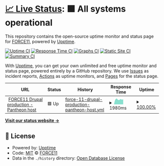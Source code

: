 # [📈 Live Status](https://force11.github.io/uptime): <!--live status--> **🟩 All systems operational**

This repository contains the open-source uptime monitor and status page for [FORCE11](http://www.force11.org/), powered by [Upptime](https://github.com/upptime/upptime).

[![Uptime CI](https://github.com/force11/uptime/workflows/Uptime%20CI/badge.svg)](https://github.com/force11/uptime/actions?query=workflow%3A%22Uptime+CI%22)
[![Response Time CI](https://github.com/force11/uptime/workflows/Response%20Time%20CI/badge.svg)](https://github.com/force11/uptime/actions?query=workflow%3A%22Response+Time+CI%22)
[![Graphs CI](https://github.com/force11/uptime/workflows/Graphs%20CI/badge.svg)](https://github.com/force11/uptime/actions?query=workflow%3A%22Graphs+CI%22)
[![Static Site CI](https://github.com/force11/uptime/workflows/Static%20Site%20CI/badge.svg)](https://github.com/force11/uptime/actions?query=workflow%3A%22Static+Site+CI%22)
[![Summary CI](https://github.com/force11/uptime/workflows/Summary%20CI/badge.svg)](https://github.com/force11/uptime/actions?query=workflow%3A%22Summary+CI%22)

With [Upptime](https://upptime.js.org), you can get your own unlimited and free uptime monitor and status page, powered entirely by a GitHub repository. We use [Issues](https://github.com/force11/uptime/issues) as incident reports, [Actions](https://github.com/force11/uptime/actions) as uptime monitors, and [Pages](https://force11.github.io/uptime) for the status page.

<!--start: status pages-->
<!-- This summary is generated by Upptime (https://github.com/upptime/upptime) -->
<!-- Do not edit this manually, your changes will be overwritten -->
<!-- prettier-ignore -->
| URL | Status | History | Response Time | Uptime |
| --- | ------ | ------- | ------------- | ------ |
| <img alt="" src="https://favicons.githubusercontent.com/force11.org" height="13"> [FORCE11 Drupal production - Pantheon host](https://force11.org/) | 🟩 Up | [force-11-drupal-production-pantheon-host.yml](https://github.com/force11/uptime/commits/HEAD/history/force-11-drupal-production-pantheon-host.yml) | <details><summary><img alt="Response time graph" src="./graphs/force-11-drupal-production-pantheon-host/response-time-week.png" height="20"> 1980ms</summary><br><a href="https://force11.github.io/uptime/history/force-11-drupal-production-pantheon-host"><img alt="Response time 1960" src="https://img.shields.io/endpoint?url=https%3A%2F%2Fraw.githubusercontent.com%2Fforce11%2Fuptime%2FHEAD%2Fapi%2Fforce-11-drupal-production-pantheon-host%2Fresponse-time.json"></a><br><a href="https://force11.github.io/uptime/history/force-11-drupal-production-pantheon-host"><img alt="24-hour response time 2046" src="https://img.shields.io/endpoint?url=https%3A%2F%2Fraw.githubusercontent.com%2Fforce11%2Fuptime%2FHEAD%2Fapi%2Fforce-11-drupal-production-pantheon-host%2Fresponse-time-day.json"></a><br><a href="https://force11.github.io/uptime/history/force-11-drupal-production-pantheon-host"><img alt="7-day response time 1980" src="https://img.shields.io/endpoint?url=https%3A%2F%2Fraw.githubusercontent.com%2Fforce11%2Fuptime%2FHEAD%2Fapi%2Fforce-11-drupal-production-pantheon-host%2Fresponse-time-week.json"></a><br><a href="https://force11.github.io/uptime/history/force-11-drupal-production-pantheon-host"><img alt="30-day response time 1960" src="https://img.shields.io/endpoint?url=https%3A%2F%2Fraw.githubusercontent.com%2Fforce11%2Fuptime%2FHEAD%2Fapi%2Fforce-11-drupal-production-pantheon-host%2Fresponse-time-month.json"></a><br><a href="https://force11.github.io/uptime/history/force-11-drupal-production-pantheon-host"><img alt="1-year response time 1960" src="https://img.shields.io/endpoint?url=https%3A%2F%2Fraw.githubusercontent.com%2Fforce11%2Fuptime%2FHEAD%2Fapi%2Fforce-11-drupal-production-pantheon-host%2Fresponse-time-year.json"></a></details> | <details><summary><a href="https://force11.github.io/uptime/history/force-11-drupal-production-pantheon-host">100.00%</a></summary><a href="https://force11.github.io/uptime/history/force-11-drupal-production-pantheon-host"><img alt="All-time uptime 100.00%" src="https://img.shields.io/endpoint?url=https%3A%2F%2Fraw.githubusercontent.com%2Fforce11%2Fuptime%2FHEAD%2Fapi%2Fforce-11-drupal-production-pantheon-host%2Fuptime.json"></a><br><a href="https://force11.github.io/uptime/history/force-11-drupal-production-pantheon-host"><img alt="24-hour uptime 100.00%" src="https://img.shields.io/endpoint?url=https%3A%2F%2Fraw.githubusercontent.com%2Fforce11%2Fuptime%2FHEAD%2Fapi%2Fforce-11-drupal-production-pantheon-host%2Fuptime-day.json"></a><br><a href="https://force11.github.io/uptime/history/force-11-drupal-production-pantheon-host"><img alt="7-day uptime 100.00%" src="https://img.shields.io/endpoint?url=https%3A%2F%2Fraw.githubusercontent.com%2Fforce11%2Fuptime%2FHEAD%2Fapi%2Fforce-11-drupal-production-pantheon-host%2Fuptime-week.json"></a><br><a href="https://force11.github.io/uptime/history/force-11-drupal-production-pantheon-host"><img alt="30-day uptime 100.00%" src="https://img.shields.io/endpoint?url=https%3A%2F%2Fraw.githubusercontent.com%2Fforce11%2Fuptime%2FHEAD%2Fapi%2Fforce-11-drupal-production-pantheon-host%2Fuptime-month.json"></a><br><a href="https://force11.github.io/uptime/history/force-11-drupal-production-pantheon-host"><img alt="1-year uptime 100.00%" src="https://img.shields.io/endpoint?url=https%3A%2F%2Fraw.githubusercontent.com%2Fforce11%2Fuptime%2FHEAD%2Fapi%2Fforce-11-drupal-production-pantheon-host%2Fuptime-year.json"></a></details>

<!--end: status pages-->

[**Visit our status website →**](https://force11.github.io/uptime)

## 📄 License

- Powered by: [Upptime](https://github.com/upptime/upptime)
- Code: [MIT](./LICENSE) © [FORCE11](http://www.force11.org/)
- Data in the `./history` directory: [Open Database License](https://opendatacommons.org/licenses/odbl/1-0/)
